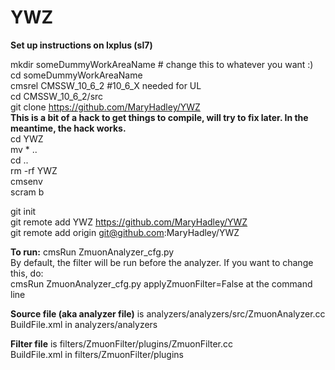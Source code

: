 # **YWZ**


**Set up instructions on lxplus (sl7)**    

mkdir someDummyWorkAreaName # change this to whatever you want :)  
cd someDummyWorkAreaName  
cmsrel CMSSW_10_6_2 #10_6_X needed for UL  
cd CMSSW_10_6_2/src  
git clone https://github.com/MaryHadley/YWZ  
**This is a bit of a hack to get things to compile, will try to fix later. In the meantime, the hack works.**  
cd YWZ  
mv * ..  
cd ..  
rm -rf YWZ  
cmsenv  
scram b  

git init  
git remote add YWZ https://github.com/MaryHadley/YWZ   
git remote add origin git@github.com:MaryHadley/YWZ  

**To run:**
cmsRun ZmuonAnalyzer_cfg.py  
By default, the filter will be run before the analyzer. If you want to change this, do:  
cmsRun ZmuonAnalyzer_cfg.py applyZmuonFilter=False at the command line  

**Source file (aka analyzer file)** is analyzers/analyzers/src/ZmuonAnalyzer.cc  
BuildFile.xml in analyzers/analyzers  

**Filter file** is filters/ZmuonFilter/plugins/ZmuonFilter.cc  
BuildFile.xml in filters/ZmuonFilter/plugins  


